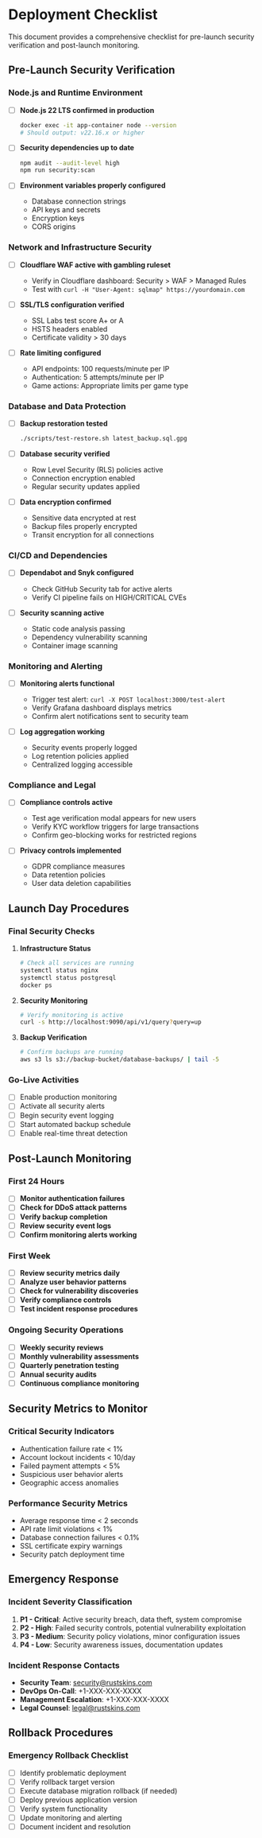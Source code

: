 
# Deployment Checklist

This document provides a comprehensive checklist for pre-launch security verification and post-launch monitoring.

## Pre-Launch Security Verification

### Node.js and Runtime Environment

- [ ] **Node.js 22 LTS confirmed in production**
  ```bash
  docker exec -it app-container node --version
  # Should output: v22.16.x or higher
  ```

- [ ] **Security dependencies up to date**
  ```bash
  npm audit --audit-level high
  npm run security:scan
  ```

- [ ] **Environment variables properly configured**
  - Database connection strings
  - API keys and secrets
  - Encryption keys
  - CORS origins

### Network and Infrastructure Security

- [ ] **Cloudflare WAF active with gambling ruleset**
  - Verify in Cloudflare dashboard: Security > WAF > Managed Rules
  - Test with `curl -H "User-Agent: sqlmap" https://yourdomain.com`

- [ ] **SSL/TLS configuration verified**
  - SSL Labs test score A+ or A
  - HSTS headers enabled
  - Certificate validity > 30 days

- [ ] **Rate limiting configured**
  - API endpoints: 100 requests/minute per IP
  - Authentication: 5 attempts/minute per IP
  - Game actions: Appropriate limits per game type

### Database and Data Protection

- [ ] **Backup restoration tested**
  ```bash
  ./scripts/test-restore.sh latest_backup.sql.gpg
  ```

- [ ] **Database security verified**
  - Row Level Security (RLS) policies active
  - Connection encryption enabled
  - Regular security updates applied

- [ ] **Data encryption confirmed**
  - Sensitive data encrypted at rest
  - Backup files properly encrypted
  - Transit encryption for all connections

### CI/CD and Dependencies

- [ ] **Dependabot and Snyk configured**
  - Check GitHub Security tab for active alerts
  - Verify CI pipeline fails on HIGH/CRITICAL CVEs

- [ ] **Security scanning active**
  - Static code analysis passing
  - Dependency vulnerability scanning
  - Container image scanning

### Monitoring and Alerting

- [ ] **Monitoring alerts functional**
  - Trigger test alert: `curl -X POST localhost:3000/test-alert`
  - Verify Grafana dashboard displays metrics
  - Confirm alert notifications sent to security team

- [ ] **Log aggregation working**
  - Security events properly logged
  - Log retention policies applied
  - Centralized logging accessible

### Compliance and Legal

- [ ] **Compliance controls active**
  - Test age verification modal appears for new users
  - Verify KYC workflow triggers for large transactions
  - Confirm geo-blocking works for restricted regions

- [ ] **Privacy controls implemented**
  - GDPR compliance measures
  - Data retention policies
  - User data deletion capabilities

## Launch Day Procedures

### Final Security Checks

1. **Infrastructure Status**
   ```bash
   # Check all services are running
   systemctl status nginx
   systemctl status postgresql
   docker ps
   ```

2. **Security Monitoring**
   ```bash
   # Verify monitoring is active
   curl -s http://localhost:9090/api/v1/query?query=up
   ```

3. **Backup Verification**
   ```bash
   # Confirm backups are running
   aws s3 ls s3://backup-bucket/database-backups/ | tail -5
   ```

### Go-Live Activities

- [ ] Enable production monitoring
- [ ] Activate all security alerts
- [ ] Begin security event logging
- [ ] Start automated backup schedule
- [ ] Enable real-time threat detection

## Post-Launch Monitoring

### First 24 Hours

- [ ] **Monitor authentication failures**
- [ ] **Check for DDoS attack patterns**
- [ ] **Verify backup completion**
- [ ] **Review security event logs**
- [ ] **Confirm monitoring alerts working**

### First Week

- [ ] **Review security metrics daily**
- [ ] **Analyze user behavior patterns**
- [ ] **Check for vulnerability discoveries**
- [ ] **Verify compliance controls**
- [ ] **Test incident response procedures**

### Ongoing Security Operations

- [ ] **Weekly security reviews**
- [ ] **Monthly vulnerability assessments**
- [ ] **Quarterly penetration testing**
- [ ] **Annual security audits**
- [ ] **Continuous compliance monitoring**

## Security Metrics to Monitor

### Critical Security Indicators

- Authentication failure rate < 1%
- Account lockout incidents < 10/day
- Failed payment attempts < 5%
- Suspicious user behavior alerts
- Geographic access anomalies

### Performance Security Metrics

- Average response time < 2 seconds
- API rate limit violations < 1%
- Database connection failures < 0.1%
- SSL certificate expiry warnings
- Security patch deployment time

## Emergency Response

### Incident Severity Classification

1. **P1 - Critical**: Active security breach, data theft, system compromise
2. **P2 - High**: Failed security controls, potential vulnerability exploitation
3. **P3 - Medium**: Security policy violations, minor configuration issues
4. **P4 - Low**: Security awareness issues, documentation updates

### Incident Response Contacts

- **Security Team**: security@rustskins.com
- **DevOps On-Call**: +1-XXX-XXX-XXXX  
- **Management Escalation**: +1-XXX-XXX-XXXX
- **Legal Counsel**: legal@rustskins.com

## Rollback Procedures

### Emergency Rollback Checklist

- [ ] Identify problematic deployment
- [ ] Verify rollback target version
- [ ] Execute database migration rollback (if needed)
- [ ] Deploy previous application version
-[ ] Verify system functionality
- [ ] Update monitoring and alerting
- [ ] Document incident and resolution
